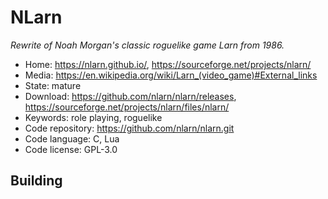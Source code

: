 # NLarn

_Rewrite of Noah Morgan's classic roguelike game Larn from 1986._

- Home: https://nlarn.github.io/, https://sourceforge.net/projects/nlarn/
- Media: https://en.wikipedia.org/wiki/Larn_(video_game)#External_links
- State: mature
- Download: https://github.com/nlarn/nlarn/releases, https://sourceforge.net/projects/nlarn/files/nlarn/
- Keywords: role playing, roguelike
- Code repository: https://github.com/nlarn/nlarn.git
- Code language: C, Lua
- Code license: GPL-3.0

## Building

